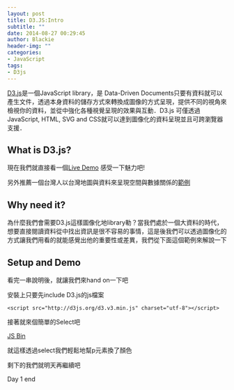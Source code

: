 ```yaml
---
layout: post
title: D3.JS:Intro
subtitle: ""
date: 2014-08-27 00:29:45
author: Blackie
header-img: ""
categories:
- JavaScript
tags:
- D3js
---
```


[D3.js](http://d3js.org/)是一個JavaScript library，是 Data-Driven Documents只要有資料就可以產生文件，透過本身資料的儲存方式來轉換成圖像的方式呈現，提供不同的視角來檢視你的資料，並從中強化各種視覺呈現的效果與互動．D3.js 可僅透過JavaScript, HTML, SVG and CSS就可以達到圖像化的資料呈現並且可跨瀏覽器支援．

<!-- More -->

## What is D3.js?

現在我們就直接看一個[Live Demo](http://zbryikt.github.io/visualize/dorling/) 感受一下魅力吧!

另外推薦一個台灣人以台灣地圖與資料來呈現空間與數據關係的[範例](https://blog.safaribooksonline.com/2014/02/11/d3-js-maps/)

## Why need it?

為什麼我們會需要D3.js這樣圖像化地library勒？當我們處於一個大資料的時代，想要直接閱讀資料從中找出資訊是很不容易的事情，這是後我們可以透過圖像化的方式讓我們用看的就能感覺出他的重要性或差異，我們從下面這個範例來解說一下

## Setup and Demo

看完一串說明後，就讓我們來hand on一下吧

安裝上只要先include D3.js的js檔案

	<script src="http://d3js.org/d3.v3.min.js" charset="utf-8"></script>

接著就來個簡單的Select吧

<a class="jsbin-embed" href="http://jsbin.com/vokaz/3/embed?html,output">JS Bin</a><script src="http://static.jsbin.com/js/embed.js"></script>

就這樣透過select我們輕鬆地幫p元素換了顏色

剩下的我們就明天再繼續吧

Day 1 end
